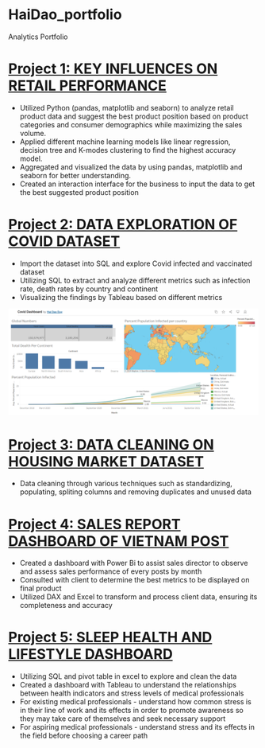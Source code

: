 # HaiDao_portfolio
Analytics Portfolio

# [Project 1: KEY INFLUENCES ON RETAIL PERFORMANCE](https://github.com/haidao90/Code/blob/main/Copy_of_BAN240_Capstone_Project_Product_Positioning.ipynb)
-	Utilized Python (pandas, matplotlib and seaborn) to analyze retail product data and suggest the best product position based on product categories and consumer demographics while maximizing the sales volume.
-	Applied different machine learning models like linear regression, decision tree and K-modes clustering to find the highest accuracy model.
-	Aggregated and visualized the data by using pandas, matplotlib and seaborn for better understanding.
-	Created an interaction interface for the business to input the data to get the best suggested product position


# [Project 2: DATA EXPLORATION OF COVID DATASET](https://github.com/haidao90/PortfolioProjects/blob/main/COVID%20Portfolio%20Project.sql)
- Import the dataset into SQL and explore Covid infected and vaccinated dataset
- Utilizing SQL to extract and analyze different metrics such as infection rate, death rates by country and continent
- Visualizing the findings by Tableau based on different metrics

![](https://github.com/haidao90/HaiDao_portfolio/blob/main/Images/Dashboard-Covid.png)

# [Project 3: DATA CLEANING ON HOUSING MARKET DATASET](https://github.com/haidao90/PortfolioProjects/blob/main/Data%20cleaning.sql)
- Data cleaning through various techniques such as standardizing, populating, spliting columns and removing duplicates and unused data

# [Project 4: SALES REPORT DASHBOARD OF VIETNAM POST](https://app.powerbi.com/view?r=eyJrIjoiMWUyOGY1MDktNDZlNy00YTk4LWE2ZmQtN2U4NDQ1ZDBjZGNlIiwidCI6IjQ1Y2NkZmNmLTQ5OTItNGE0ZC05ZTY5LWJhOWEwZTA5MWY3NyIsImMiOjN9)
- Created a dashboard with Power Bi to assist sales director to observe and assess sales performance of every posts by month
- Consulted with client to determine the best metrics to be displayed on final product
- Utilized DAX and Excel to transform and process client data, ensuring its completeness and accuracy

# [Project 5: SLEEP HEALTH AND LIFESTYLE DASHBOARD](https://public.tableau.com/app/profile/hai.dao.duy/viz/Project-Hai/SleepHealthDashboard)
- Utilizing SQL and pivot table in excel to explore and clean the data
- Created a dashboard with Tableau to understand the relationships between health indicators and stress levels of medical professionals 
- For existing medical professionals - understand how common stress is in their line of work and its effects in order to promote awareness so they may take care of themselves and seek necessary support
- For aspiring medical professionals - understand stress and its effects in the field before choosing a career path



